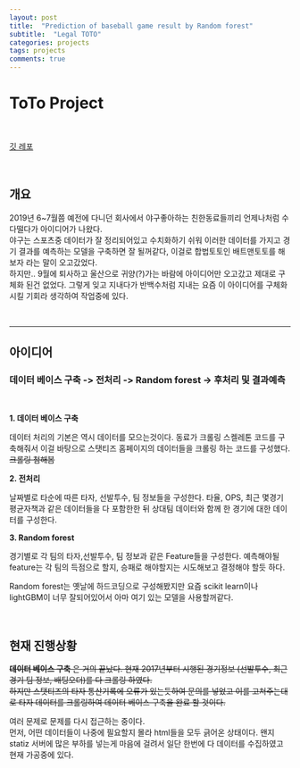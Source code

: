```yaml
---
layout: post
title:  "Prediction of baseball game result by Random forest"
subtitle:  "Legal TOTO"
categories: projects
tags: projects
comments: true
---
```



# ToTo Project


<br/>

[깃 레포](https://github.com/swha0105/ToTo)

<br/>

## 개요
2019년 6~7월쯤 예전에 다니던 회사에서 야구좋아하는 친한동료들끼리 언제나처럼 수다떨다가 아이디어가 나왔다.  
야구는 스포츠중 데이터가 잘 정리되어있고 수치화하기 쉬워 이러한 데이터를 가지고 경기 결과를 예측하는 모델을 구축하면 잘 될꺼같다, 이걸로 합법토토인 배트맨토토를 해보자 라는 말이 오고갔었다.  
하지만.. 9월에 퇴사하고 울산으로 귀양(?)가는 바람에 아이디어만 오고갔고 제대로 구체화 된건 없었다. 그렇게 잊고 지내다가 반백수처럼 지내는 요즘 이 아이디어를 구체화시킬 기회라 생각하여 작업중에 있다.

<br/>


---

## 아이디어

### 데이터 베이스 구축 -> 전처리 -> Random forest -> 후처리 및 결과예측

<br/>

**1. 데이터 베이스 구축**

데이터 처리의 기본은 역시 데이터를 모으는것이다. 동료가 크롤링 스켈레톤 코드를 구축해줘서 이걸 바탕으로 스탯티즈 홈페이지의 데이터들을 크롤링 하는 코드를 구성했다. ~~크롤링 첨해봄~~    


**2. 전처리**

날짜별로 타순에 따른 타자, 선발투수, 팀 정보들을 구성한다. 
타율, OPS, 최근 몇경기 평균자책과 같은 데이터들을 다 포함한한 뒤 상대팀 데이터와 함께 한 경기에 대한 데이터를 구성한다. 

**3. Random forest**

경기별로 각 팀의 타자,선발투수, 팀 정보과 같은 Feature들을 구성한다. 예측해야될 feature는 각 팀의 득점으로 할지, 승패로 해야할지는 시도해보고 결정해야 할듯 하다.

Random forest는 옛날에 하드코딩으로 구성해봤지만 요즘 scikit learn이나 lightGBM이 너무 잘되어있어서 아마 여기 있는 모델을 사용할꺼같다.

<br/>

## 현재 진행상황

~~**데이터 베이스 구축** 은 거의 끝났다. 현재 2017년부터 시행된 경기정보 (선발투수, 최근 경기 팀 정보, 배팅오더)를 다 크롤링 하였다.   
하지만 스탯티즈의 타자 통산기록에 오류가 있는듯하여 문의를 넣었고 이를 고쳐주는대로 타자 데이터를 크롤링하여 데이터 베이스 구축을 완료 할 것이다.~~

여러 문제로 문제를 다시 접근하는 중이다.  
먼저, 어떤 데이터들이 나중에 필요할지 몰라 html들을 모두 긁어온 상태이다. 왠지 statiz 서버에 많은 부하를 넣는게 마음에 걸려서 일단 한번에 다 데이터를 수집하였고 현재 가공중에 있다. 




